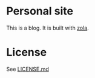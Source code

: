 # Personal site
This is a blog. It is built with [zola](https://www.getzola.org/).

# License
See [LICENSE.md](./LICENSE.md)
